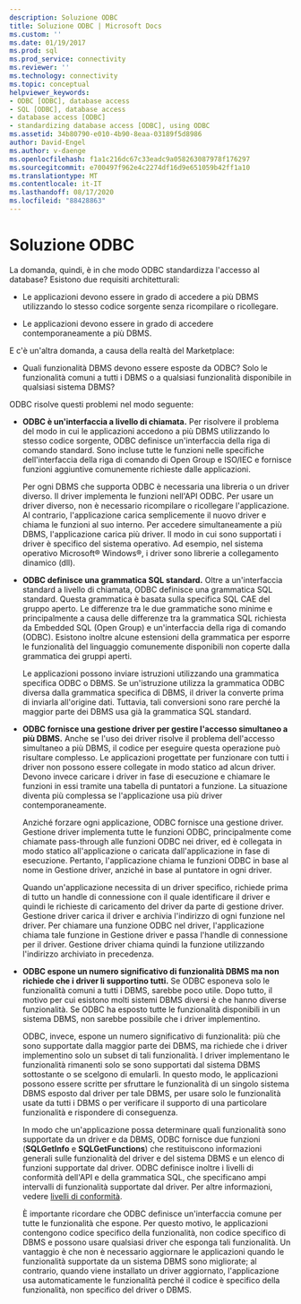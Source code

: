 ```yaml
---
description: Soluzione ODBC
title: Soluzione ODBC | Microsoft Docs
ms.custom: ''
ms.date: 01/19/2017
ms.prod: sql
ms.prod_service: connectivity
ms.reviewer: ''
ms.technology: connectivity
ms.topic: conceptual
helpviewer_keywords:
- ODBC [ODBC], database access
- SQL [ODBC], database access
- database access [ODBC]
- standardizing database access [ODBC], using ODBC
ms.assetid: 34b80790-e010-4b90-8eaa-03189f5d8986
author: David-Engel
ms.author: v-daenge
ms.openlocfilehash: f1a1c216dc67c33eadc9a058263087978f176297
ms.sourcegitcommit: e700497f962e4c2274df16d9e651059b42ff1a10
ms.translationtype: MT
ms.contentlocale: it-IT
ms.lasthandoff: 08/17/2020
ms.locfileid: "88428863"
---
```

# <a name="the-odbc-solution"></a>Soluzione ODBC
La domanda, quindi, è in che modo ODBC standardizza l'accesso al database? Esistono due requisiti architetturali:  
  
-   Le applicazioni devono essere in grado di accedere a più DBMS utilizzando lo stesso codice sorgente senza ricompilare o ricollegare.  
  
-   Le applicazioni devono essere in grado di accedere contemporaneamente a più DBMS.  
  
 E c'è un'altra domanda, a causa della realtà del Marketplace:  
  
-   Quali funzionalità DBMS devono essere esposte da ODBC? Solo le funzionalità comuni a tutti i DBMS o a qualsiasi funzionalità disponibile in qualsiasi sistema DBMS?  
  
 ODBC risolve questi problemi nel modo seguente:  
  
-   **ODBC è un'interfaccia a livello di chiamata.** Per risolvere il problema del modo in cui le applicazioni accedono a più DBMS utilizzando lo stesso codice sorgente, ODBC definisce un'interfaccia della riga di comando standard. Sono incluse tutte le funzioni nelle specifiche dell'interfaccia della riga di comando di Open Group e ISO/IEC e fornisce funzioni aggiuntive comunemente richieste dalle applicazioni.  
  
     Per ogni DBMS che supporta ODBC è necessaria una libreria o un driver diverso. Il driver implementa le funzioni nell'API ODBC. Per usare un driver diverso, non è necessario ricompilare o ricollegare l'applicazione. Al contrario, l'applicazione carica semplicemente il nuovo driver e chiama le funzioni al suo interno. Per accedere simultaneamente a più DBMS, l'applicazione carica più driver. Il modo in cui sono supportati i driver è specifico del sistema operativo. Ad esempio, nel sistema operativo Microsoft® Windows®, i driver sono librerie a collegamento dinamico (dll).  
  
-   **ODBC definisce una grammatica SQL standard.** Oltre a un'interfaccia standard a livello di chiamata, ODBC definisce una grammatica SQL standard. Questa grammatica è basata sulla specifica SQL CAE del gruppo aperto. Le differenze tra le due grammatiche sono minime e principalmente a causa delle differenze tra la grammatica SQL richiesta da Embedded SQL (Open Group) e un'interfaccia della riga di comando (ODBC). Esistono inoltre alcune estensioni della grammatica per esporre le funzionalità del linguaggio comunemente disponibili non coperte dalla grammatica dei gruppi aperti.  
  
     Le applicazioni possono inviare istruzioni utilizzando una grammatica specifica ODBC o DBMS. Se un'istruzione utilizza la grammatica ODBC diversa dalla grammatica specifica di DBMS, il driver la converte prima di inviarla all'origine dati. Tuttavia, tali conversioni sono rare perché la maggior parte dei DBMS usa già la grammatica SQL standard.  
  
-   **ODBC fornisce una gestione driver per gestire l'accesso simultaneo a più DBMS.** Anche se l'uso dei driver risolve il problema dell'accesso simultaneo a più DBMS, il codice per eseguire questa operazione può risultare complesso. Le applicazioni progettate per funzionare con tutti i driver non possono essere collegate in modo statico ad alcun driver. Devono invece caricare i driver in fase di esecuzione e chiamare le funzioni in essi tramite una tabella di puntatori a funzione. La situazione diventa più complessa se l'applicazione usa più driver contemporaneamente.  
  
     Anziché forzare ogni applicazione, ODBC fornisce una gestione driver. Gestione driver implementa tutte le funzioni ODBC, principalmente come chiamate pass-through alle funzioni ODBC nei driver, ed è collegata in modo statico all'applicazione o caricata dall'applicazione in fase di esecuzione. Pertanto, l'applicazione chiama le funzioni ODBC in base al nome in Gestione driver, anziché in base al puntatore in ogni driver.  
  
     Quando un'applicazione necessita di un driver specifico, richiede prima di tutto un handle di connessione con il quale identificare il driver e quindi le richieste di caricamento del driver da parte di gestione driver. Gestione driver carica il driver e archivia l'indirizzo di ogni funzione nel driver. Per chiamare una funzione ODBC nel driver, l'applicazione chiama tale funzione in Gestione driver e passa l'handle di connessione per il driver. Gestione driver chiama quindi la funzione utilizzando l'indirizzo archiviato in precedenza.  
  
-   **ODBC espone un numero significativo di funzionalità DBMS ma non richiede che i driver li supportino tutti.** Se ODBC esponeva solo le funzionalità comuni a tutti i DBMS, sarebbe poco utile. Dopo tutto, il motivo per cui esistono molti sistemi DBMS diversi è che hanno diverse funzionalità. Se ODBC ha esposto tutte le funzionalità disponibili in un sistema DBMS, non sarebbe possibile che i driver implementino.  
  
     ODBC, invece, espone un numero significativo di funzionalità: più che sono supportate dalla maggior parte dei DBMS, ma richiede che i driver implementino solo un subset di tali funzionalità. I driver implementano le funzionalità rimanenti solo se sono supportati dal sistema DBMS sottostante o se scelgono di emularli. In questo modo, le applicazioni possono essere scritte per sfruttare le funzionalità di un singolo sistema DBMS esposto dal driver per tale DBMS, per usare solo le funzionalità usate da tutti i DBMS o per verificare il supporto di una particolare funzionalità e rispondere di conseguenza.  
  
     In modo che un'applicazione possa determinare quali funzionalità sono supportate da un driver e da DBMS, ODBC fornisce due funzioni (**SQLGetInfo** e **SQLGetFunctions**) che restituiscono informazioni generali sulle funzionalità del driver e del sistema DBMS e un elenco di funzioni supportate dal driver. ODBC definisce inoltre i livelli di conformità dell'API e della grammatica SQL, che specificano ampi intervalli di funzionalità supportate dal driver. Per altre informazioni, vedere [livelli di conformità](../../odbc/reference/develop-app/conformance-levels.md).  
  
     È importante ricordare che ODBC definisce un'interfaccia comune per tutte le funzionalità che espone. Per questo motivo, le applicazioni contengono codice specifico della funzionalità, non codice specifico di DBMS e possono usare qualsiasi driver che esponga tali funzionalità. Un vantaggio è che non è necessario aggiornare le applicazioni quando le funzionalità supportate da un sistema DBMS sono migliorate; al contrario, quando viene installato un driver aggiornato, l'applicazione usa automaticamente le funzionalità perché il codice è specifico della funzionalità, non specifico del driver o DBMS.
